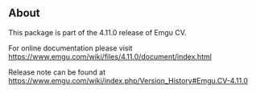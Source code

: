 ## About

This package is part of the 4.11.0 release of Emgu CV. 

For online documentation please visit
<https://www.emgu.com/wiki/files/4.11.0/document/index.html>

Release note can be found at
<https://www.emgu.com/wiki/index.php/Version_History#Emgu.CV-4.11.0>

